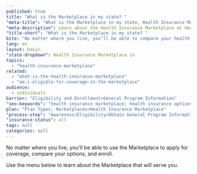 ```yaml
---
published: true
title: "What is the Marketplace in my state? "
"meta-title": "What is the Marketplace in my state, Health Insurance Marketplace"
"meta-description": Learn about the Health Insurance Marketplace at Healthcare.gov. Read about Obamacare and the health insurance options available to you starting 2014
"title-short": "What is the Marketplace in my state? "
bite: "No matter where you live, you’ll be able to compare your health insurance options in the Marketplace and find a health plan that meets your needs and fits your budget."
lang: en
layout: basic
"state-dropdown": Health Insurance Marketplace in
topics: 
  - "health-insurance-marketplace"
related: 
  - "what-is-the-health-insurance-marketplace"
  - "am-i-eligible-for-coverage-in-the-marketplace"
audience: 
  - individuals
barrier: "Eligibility and Enrollment>General Program Information"
"seo-keywords": "health insurance marketplace; health insurance options"
plan: "Plan Types; Marketplaces>Health Insurance Marketplace"
"process-step": "Awareness/Eligibility>Obtain General Program Information"
"insurance-status": all
tags: null
categories: null
---
```


No matter where you live, you'll be able to use the Marketplace to apply for coverage, compare your options, and enroll.

Use the menu below to learn about the Marketplace that will serve you.
